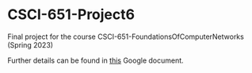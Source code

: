 # CSCI-651-Project6
Final project for the course  CSCI-651-FoundationsOfComputerNetworks (Spring 2023)

Further details can be found in [this](https://docs.google.com/document/d/1qHXG_IayEXAD_RTxnOJ51zEiNM2NnFyNr1s7c5ZNRYg/edit?usp=sharing) Google document.

